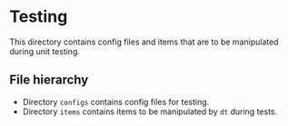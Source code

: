 # Testing

This directory contains config files and items that are to be manipulated
during unit testing.

## File hierarchy

- Directory `configs` contains config files for testing.
- Directory `items` contains items to be manipulated by `dt` during tests.
